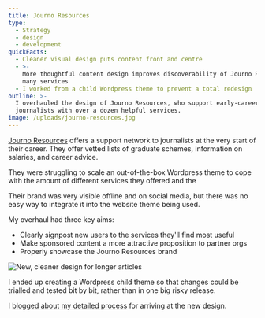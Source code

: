 ```yaml
---
title: Journo Resources
type:
  - Strategy
  - design
  - development
quickFacts:
  - Cleaner visual design puts content front and centre
  - >-
    More thoughtful content design improves discoverability of Journo Resources'
    many services
  - I worked from a child Wordpress theme to prevent a total redesign
outline: >-
  I overhauled the design of Journo Resources, who support early-career
  journalists with over a dozen helpful services.
image: /uploads/journo-resources.jpg
---
```

[Journo Resources](http://www.journoresources.org.uk/) offers a support network to journalists at the very start of their career. They offer vetted lists of graduate schemes, information on salaries, and career advice.

They were struggling to scale an out-of-the-box Wordpress theme to cope with the amount of different services they offered and the 

Their brand was very visible offline and on social media, but there was no easy way to integrate it into the website theme being used.

My overhaul had three key aims:

* Clearly signpost new users to the services they'll find most useful
* Make sponsored content a more attractive proposition to partner orgs
* Properly showcase the Journo Resources brand

![New, cleaner design for longer articles](/uploads/article-advice.png)

I ended up creating a Wordpress child theme so that changes could be trialled and tested bit by bit, rather than in one big risky release.

I [blogged about my detailed process](https://medium.com/@dinosaurlord/building-a-home-for-new-journalists-e9da88c5e49a) for arriving at the new design.

